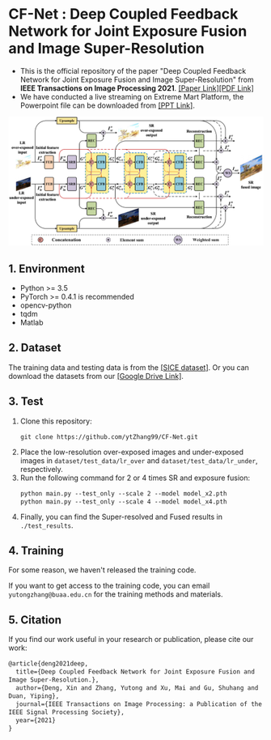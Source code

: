 # CF-Net : Deep Coupled Feedback Network for Joint Exposure Fusion and Image Super-Resolution
- This is the official repository of the paper "Deep Coupled Feedback Network for Joint Exposure Fusion and Image Super-Resolution" from **IEEE Transactions on Image Processing 2021**. [[Paper Link]](https://ieeexplore.ieee.org/abstract/document/9357931, "Paper Link")[[PDF Link]](https://ieeexplore.ieee.org/stamp/stamp.jsp?tp=&arnumber=9357931)
- We have conducted a live streaming on Extreme Mart Platform, the Powerpoint file can be downloaded from [[PPT Link]](https://kdocs.cn/l/coxDwl57PbVi
).

![framework](./imgs/framework.png)

## 1. Environment
- Python >= 3.5
- PyTorch >= 0.4.1 is recommended
- opencv-python
- tqdm
- Matlab

## 2. Dataset
The training data and testing data is from the [[SICE dataset]](https://github.com/csjcai/SICE, "Official SICE"). Or you can download the datasets from our [[Google Drive Link]](https://drive.google.com/drive/folders/1Ik0D2pf93aLOlexevpAE5ftckMTQscZo?usp=sharing., "Ours").

## 3. Test
1. Clone this repository:
    ```
    git clone https://github.com/ytZhang99/CF-Net.git
    ```
2. Place the low-resolution over-exposed images and under-exposed images in `dataset/test_data/lr_over` and `dataset/test_data/lr_under`, respectively.
3. Run the following command for 2 or 4 times SR and exposure fusion:
    ```
    python main.py --test_only --scale 2 --model model_x2.pth
    python main.py --test_only --scale 4 --model model_x4.pth
    ```
4. Finally, you can find the Super-resolved and Fused results in `./test_results`.

## 4. Training
For some reason, we haven't released the training code.

If you want to get access to the training code, you can email `yutongzhang@buaa.edu.cn` for the training methods and materials. 

## 5. Citation
If you find our work useful in your research or publication, please cite our work:
```
@article{deng2021deep,
  title={Deep Coupled Feedback Network for Joint Exposure Fusion and Image Super-Resolution.},
  author={Deng, Xin and Zhang, Yutong and Xu, Mai and Gu, Shuhang and Duan, Yiping},
  journal={IEEE Transactions on Image Processing: a Publication of the IEEE Signal Processing Society},
  year={2021}
}
```
